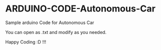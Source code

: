 # ARDUINO-CODE-Autonomous-Car
Sample arduino Code for Autonomous Car

You can open as .txt and modify as you needed.

Happy Coding :D !!!
